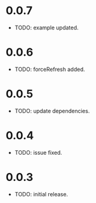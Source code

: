 # 0.0.7
* TODO: example updated.

# 0.0.6
* TODO: forceRefresh added.

# 0.0.5
* TODO: update dependencies.

# 0.0.4
* TODO: issue fixed.

# 0.0.3
* TODO: initial release.
